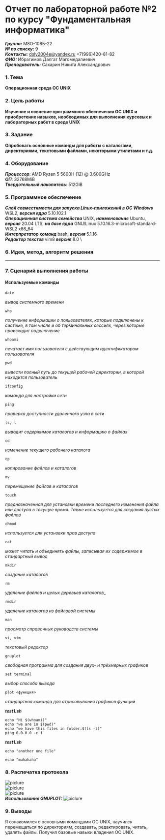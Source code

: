 # Отчет по лабораторной работе №2 по курсу "Фундаментальная информатика"

___Группа:___ М8О-108Б-22 \
___№ по списку:___ 9 \
___Контакты:___ doly2004e@yandex.ru +7(996)420-81-82 \
___ФИО:___ Ибрагимов Далгат Магомедалиевич \
___Преподаватель:___ Сахарин Никита Александрович

### 1. Тема
__Операционная среда ОС UNIX__

### 2. Цель работы
__Изучение и освоение программного обеспечения ОС UNIX и приобретение навыков, необходимых для выполнения курсовых и лабораторных работ в среде UNIX__

### 3. Задание
__Опробовать основные команды для работы с каталогами, директориями, текстовыми файлами, некоторыми утилитами и т.д.__

### 4. Оборудование
___Процессор___: AMD Ryzen 5 5600H (12) @ 3.600GHz \
___ОП___: 32768MiB \
___Твердотельный накопитель___: 512GiB

### 5. Программное обеспечение
___Слой совместимости для запуска Linux-приложений в ОС Windows___ WSL2, ___версия ядра___ 5.10.102.1 \
___Операционная система семейства___ UNIX, ___наименование___  Ubuntu, ___версия___ 20.04 LTS, ___на базе ядра___ GNU/Linux 5.10.16.3-microsoft-standard-WSL2 x86_64 \
___Интерпретатор команд___ bash, ___версия___ 5.1.16 \
___Редактор текстов___ vim8 ___версия___ 8.0 \

### 6. Идея, метод, алгоритм решения
__  __

### 7. Сценарий выполнения работы
#### Используемые команды

    date

_вывод системного времени_

    who

_получение информации о пользователях, которые подключены к системе, в том числе и об терминальных сессиях, через которые происходит подключение_

    whoami

_печатает имя пользователя с действующим идентификатором пользователя_

    pwd 

_вывести полный путь до текущей рабочей директории, в которой находится пользователь_

    ifconfig

_команда для настройки сети_

    ping

_проверка доступности удаленного узла в сети_

    ls, l

_выводит содержимое каталогов и информацию о файлах_

    cd

_изменение текущего рабочего каталога_

    cp

_копирование файлов и каталогов_

    mv

_перемещение файлов и каталогов_

    touch

_предназначенная для установки времени последнего изменения файла или доступа в текущее время. Также используется для создания пустых файлов_

    chmod
_используется для установки прав доступа_

    cat

_может читать и объединять файлы, записывая их содержимое в стандартный вывод_

    mkdir

_создание каталогов_

    rm

_удаление файлов и целых деревьев каталогов__

    rmdir

_удаление каталогов из файловой системы_

    man 

_просмотр справочных руководств системы_

    vi, vim

_текстовый редактор_

    gnuplot

_свободная программа для создания двух- и трёхмерных графиков_
  
    set terminal
  
_выбор способа вывода_
  
    plot <функция>
  
_стандартная команда для отрисовывания графиков функций_
  
___test1.sh___

```
echo "Hi $(whoami)"
echo "we are in $(pwd)"
echo "we have this files in folder:$(ls -l)"
ping 0.0.0.0 -c 1

```

___test1.sh___

```
echo "another one file"

echo "muhahaha"
```

### 8. Распечатка протокола

![piclure](terminal1.png) \
![piclure](terminal2.png) \
![piclure](terminal3.png) \
___Использование GNUPLOT:___
![piclure](gnuplot.png)

### 9. Выводы

Я ознакомился с основными командами ОС UNIX, научился перемещаться по директориям, создавать, редактировать, читать, удалять файлы. Получил базовые навыки владения ОС UNIX.
